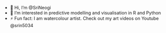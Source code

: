 - 👋 Hi, I’m @SriNeogi
- 👀 I’m interested in predictive modelling and visualisation in R and Python
- ⚡ Fun fact: I am watercolour artist. Check out my art videos on Youtube @srin5034

<!---
SriNeogi/SriNeogi is a ✨ special ✨ repository because its `README.md` (this file) appears on your GitHub profile.
You can click the Preview link to take a look at your changes.
--->

